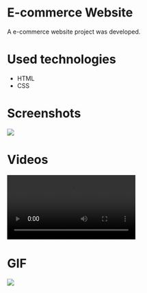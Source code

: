 # E-commerce Website

A e-commerce website project was developed.

# Used technologies

- HTML
- CSS

# Screenshots

![](1.jpg)

# Videos

![](HTML_CSS_Amazon_Clone.mp4)

# GIF

![](HTML_CSS_Amazon_Clone.gif)

